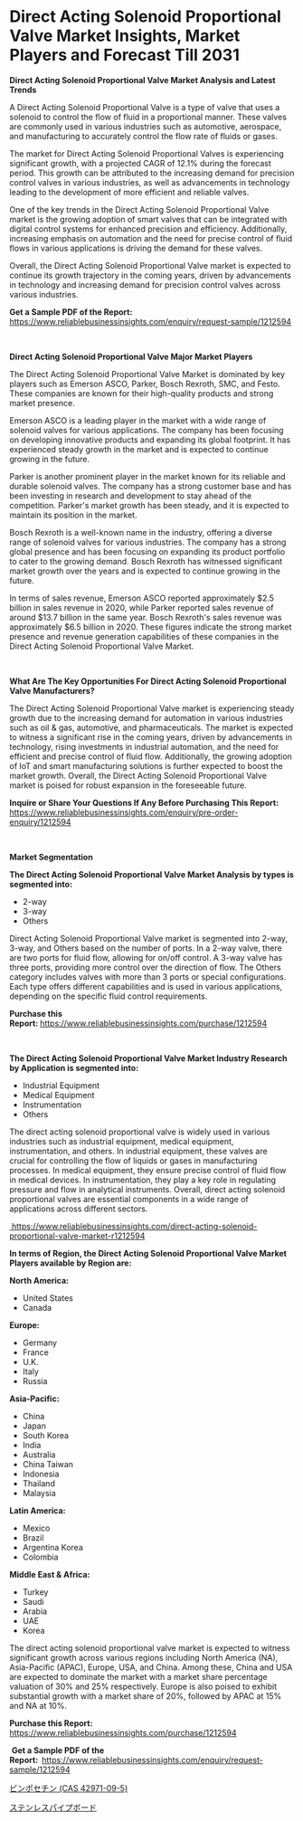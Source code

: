 <p><h1>Direct Acting Solenoid Proportional Valve Market Insights, Market Players and Forecast Till 2031</h1></p><p><strong>Direct Acting Solenoid Proportional Valve Market Analysis and Latest Trends</strong></p>
<p><p>A Direct Acting Solenoid Proportional Valve is a type of valve that uses a solenoid to control the flow of fluid in a proportional manner. These valves are commonly used in various industries such as automotive, aerospace, and manufacturing to accurately control the flow rate of fluids or gases.</p><p>The market for Direct Acting Solenoid Proportional Valves is experiencing significant growth, with a projected CAGR of 12.1% during the forecast period. This growth can be attributed to the increasing demand for precision control valves in various industries, as well as advancements in technology leading to the development of more efficient and reliable valves.</p><p>One of the key trends in the Direct Acting Solenoid Proportional Valve market is the growing adoption of smart valves that can be integrated with digital control systems for enhanced precision and efficiency. Additionally, increasing emphasis on automation and the need for precise control of fluid flows in various applications is driving the demand for these valves.</p><p>Overall, the Direct Acting Solenoid Proportional Valve market is expected to continue its growth trajectory in the coming years, driven by advancements in technology and increasing demand for precision control valves across various industries.</p></p>
<p><strong>Get a Sample PDF of the Report:&nbsp;</strong> <a href="https://www.reliablebusinessinsights.com/enquiry/request-sample/1212594">https://www.reliablebusinessinsights.com/enquiry/request-sample/1212594</a></p>
<p>&nbsp;</p>
<p><strong>Direct Acting Solenoid Proportional Valve Major Market Players</strong></p>
<p><p>The Direct Acting Solenoid Proportional Valve Market is dominated by key players such as Emerson ASCO, Parker, Bosch Rexroth, SMC, and Festo. These companies are known for their high-quality products and strong market presence.</p><p>Emerson ASCO is a leading player in the market with a wide range of solenoid valves for various applications. The company has been focusing on developing innovative products and expanding its global footprint. It has experienced steady growth in the market and is expected to continue growing in the future.</p><p>Parker is another prominent player in the market known for its reliable and durable solenoid valves. The company has a strong customer base and has been investing in research and development to stay ahead of the competition. Parker's market growth has been steady, and it is expected to maintain its position in the market.</p><p>Bosch Rexroth is a well-known name in the industry, offering a diverse range of solenoid valves for various industries. The company has a strong global presence and has been focusing on expanding its product portfolio to cater to the growing demand. Bosch Rexroth has witnessed significant market growth over the years and is expected to continue growing in the future.</p><p>In terms of sales revenue, Emerson ASCO reported approximately $2.5 billion in sales revenue in 2020, while Parker reported sales revenue of around $13.7 billion in the same year. Bosch Rexroth's sales revenue was approximately $6.5 billion in 2020. These figures indicate the strong market presence and revenue generation capabilities of these companies in the Direct Acting Solenoid Proportional Valve Market.</p></p>
<p>&nbsp;</p>
<p><strong>What Are The Key Opportunities For Direct Acting Solenoid Proportional Valve Manufacturers?</strong></p>
<p><p>The Direct Acting Solenoid Proportional Valve market is experiencing steady growth due to the increasing demand for automation in various industries such as oil & gas, automotive, and pharmaceuticals. The market is expected to witness a significant rise in the coming years, driven by advancements in technology, rising investments in industrial automation, and the need for efficient and precise control of fluid flow. Additionally, the growing adoption of IoT and smart manufacturing solutions is further expected to boost the market growth. Overall, the Direct Acting Solenoid Proportional Valve market is poised for robust expansion in the foreseeable future.</p></p>
<p><strong>Inquire or Share Your Questions If Any Before Purchasing This Report:</strong> <a href="https://www.reliablebusinessinsights.com/enquiry/pre-order-enquiry/1212594">https://www.reliablebusinessinsights.com/enquiry/pre-order-enquiry/1212594</a></p>
<p>&nbsp;</p>
<p><strong>Market Segmentation</strong></p>
<p><strong>The Direct Acting Solenoid Proportional Valve Market Analysis by types is segmented into:</strong></p>
<p><ul><li>2-way</li><li>3-way</li><li>Others</li></ul></p>
<p><p>Direct Acting Solenoid Proportional Valve market is segmented into 2-way, 3-way, and Others based on the number of ports. In a 2-way valve, there are two ports for fluid flow, allowing for on/off control. A 3-way valve has three ports, providing more control over the direction of flow. The Others category includes valves with more than 3 ports or special configurations. Each type offers different capabilities and is used in various applications, depending on the specific fluid control requirements.</p></p>
<p><strong>Purchase this Report:&nbsp;</strong><a href="https://www.reliablebusinessinsights.com/purchase/1212594">https://www.reliablebusinessinsights.com/purchase/1212594</a></p>
<p>&nbsp;</p>
<p><strong>The Direct Acting Solenoid Proportional Valve Market Industry Research by Application is segmented into:</strong></p>
<p><ul><li>Industrial Equipment</li><li>Medical Equipment</li><li>Instrumentation</li><li>Others</li></ul></p>
<p><p>The direct acting solenoid proportional valve is widely used in various industries such as industrial equipment, medical equipment, instrumentation, and others. In industrial equipment, these valves are crucial for controlling the flow of liquids or gases in manufacturing processes. In medical equipment, they ensure precise control of fluid flow in medical devices. In instrumentation, they play a key role in regulating pressure and flow in analytical instruments. Overall, direct acting solenoid proportional valves are essential components in a wide range of applications across different sectors.</p></p>
<p><a href="https://www.reliablebusinessinsights.com/direct-acting-solenoid-proportional-valve-market-r1212594">&nbsp;https://www.reliablebusinessinsights.com/direct-acting-solenoid-proportional-valve-market-r1212594</a></p>
<p><strong>In terms of Region, the Direct Acting Solenoid Proportional Valve Market Players available by Region are:</strong></p>
<p>
    <p> <strong> North America: </strong>
        <ul>
            <li>United States</li>
            <li>Canada</li>
        </ul>
        </p> 
    <p> <strong> Europe: </strong>
        <ul>
            <li>Germany</li>
            <li>France</li>
            <li>U.K.</li>
            <li>Italy</li>
            <li>Russia</li>
        </ul>
        </p> 
    <p> <strong> Asia-Pacific: </strong>
        <ul>
            <li>China</li>
            <li>Japan</li>
            <li>South Korea</li>
            <li>India</li>
            <li>Australia</li>
            <li>China Taiwan</li>
            <li>Indonesia</li>
            <li>Thailand</li>
            <li>Malaysia</li>
        </ul>
        </p> 
    <p> <strong> Latin America: </strong>
        <ul>
            <li>Mexico</li>
            <li>Brazil</li>
            <li>Argentina Korea</li>
            <li>Colombia</li>
        </ul>
        </p> 
    <p> <strong> Middle East & Africa: </strong>
        <ul>
            <li>Turkey</li>
            <li>Saudi</li>
            <li>Arabia</li>
            <li>UAE</li>
            <li>Korea</li>
        </ul>
    </p>
    </p>
<p><p>The direct acting solenoid proportional valve market is expected to witness significant growth across various regions including North America (NA), Asia-Pacific (APAC), Europe, USA, and China. Among these, China and USA are expected to dominate the market with a market share percentage valuation of 30% and 25% respectively. Europe is also poised to exhibit substantial growth with a market share of 20%, followed by APAC at 15% and NA at 10%.</p></p>
<p><strong>Purchase this Report: </strong><a href="https://www.reliablebusinessinsights.com/purchase/1212594">https://www.reliablebusinessinsights.com/purchase/1212594</a></p>
<p>&nbsp;<strong>Get a Sample PDF of the Report:&nbsp;&nbsp;</strong><a href="https://www.reliablebusinessinsights.com/enquiry/request-sample/1212594">https://www.reliablebusinessinsights.com/enquiry/request-sample/1212594</a></p>
<p><strong></strong></p>
<p><p><a href="https://github.com/JessKilback/Market-Research-Report-List-1/blob/main/5913140102300.md">ビンポセチン (CAS 42971-09-5)</a></p><p><a href="https://github.com/BoydYundt1/Market-Research-Report-List-1/blob/main/1008961102299.md">ステンレスパイプボード</a></p></p>